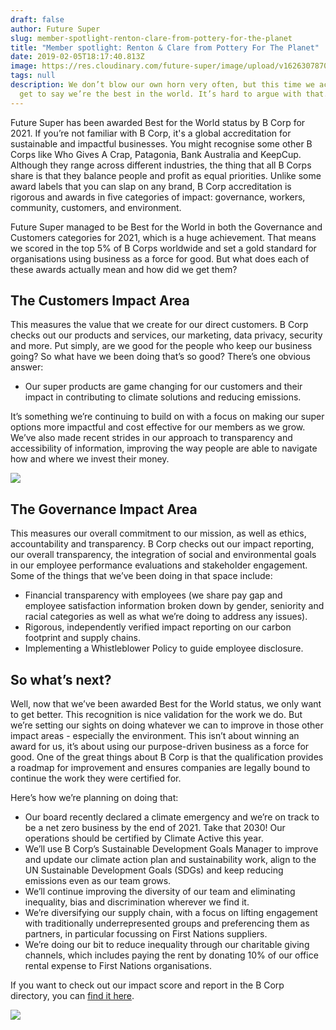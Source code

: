 ```yaml
---
draft: false
author: Future Super
slug: member-spotlight-renton-clare-from-pottery-for-the-planet
title: "Member spotlight: Renton & Clare from Pottery For The Planet"
date: 2019-02-05T18:17:40.813Z
image: https://res.cloudinary.com/future-super/image/upload/v1626307870/Bcorp_BlogPost.png
tags: null
description: We don’t blow our own horn very often, but this time we actually
  get to say we’re the best in the world. It’s hard to argue with that.
---
```


Future Super has been awarded Best for the World status by B Corp for 2021. If you’re not familiar with B Corp, it's a global accreditation for sustainable and impactful businesses. You might recognise some other B Corps like Who Gives A Crap, Patagonia, Bank Australia and KeepCup. Although they range across different industries, the thing that all B Corps share is that they balance people and profit as equal priorities. Unlike some award labels that you can slap on any brand, B Corp accreditation is rigorous and awards in five categories of impact: governance, workers, community, customers, and environment.

Future Super managed to be Best for the World in both the Governance and Customers categories for 2021, which is a huge achievement. That means we scored in the top 5% of B Corps worldwide and set a gold standard for organisations using business as a force for good. But what does each of these awards actually mean and how did we get them?

## The Customers Impact Area

This measures the value that we create for our direct customers. B Corp checks out our products and services, our marketing, data privacy, security and more. Put simply, are we good for the people who keep our business going? So what have we been doing that’s so good? There’s one obvious answer:

- Our super products are game changing for our customers and their impact in contributing to climate solutions and reducing emissions.

It’s something we’re continuing to build on with a focus on making our super options more impactful and cost effective for our members as we grow. We’ve also made recent strides in our approach to transparency and accessibility of information, improving the way people are able to navigate how and where we invest their money.

![](https://res.cloudinary.com/future-super/image/upload/v1626073663/karsten-wurth-0w-uTa0Xz7w-unsplash_1.jpg)

## The Governance Impact Area 

This measures our overall commitment to our mission, as well as ethics, accountability and transparency. B Corp checks out our impact reporting, our overall transparency, the integration of social and environmental goals in our employee performance evaluations and stakeholder engagement. Some of the things that we’ve been doing in that space include:

- Financial transparency with employees (we share pay gap and employee satisfaction information broken down by gender, seniority and racial categories as well as what we’re doing to address any issues).
- Rigorous, independently verified impact reporting on our carbon footprint and supply chains.
- Implementing a Whistleblower Policy to guide employee disclosure.

## So what’s next? 

Well, now that we’ve been awarded Best for the World status, we only want to get better. This recognition is nice validation for the work we do. But we’re setting our sights on doing whatever we can to improve in those other impact areas - especially the environment. This isn’t about winning an award for us, it’s about using our purpose-driven business as a force for good. One of the great things about B Corp is that the qualification provides a roadmap for improvement and ensures companies are legally bound to continue the work they were certified for.

Here’s how we’re planning on doing that:

- Our board recently declared a climate emergency and we’re on track to be a net zero business by the end of 2021. Take that 2030! Our operations should be certified by Climate Active this year.
- We’ll use B Corp’s Sustainable Development Goals Manager to improve and update our climate action plan and sustainability work, align to the UN Sustainable Development Goals (SDGs) and keep reducing emissions even as our team grows.
- We’ll continue improving the diversity of our team and eliminating inequality, bias and discrimination wherever we find it.
- We’re diversifying our supply chain, with a focus on lifting engagement with traditionally underrepresented groups and preferencing them as partners, in particular focussing on First Nations suppliers.
- We’re doing our bit to reduce inequality through our charitable giving channels, which includes paying the rent by donating 10% of our office rental expense to First Nations organisations.

If you want to check out our impact score and report in the B Corp directory, you can [find it here](https://bcorporation.net/directory/future-superannuation-holdings-pty-ltd).

![](https://res.cloudinary.com/future-super/image/upload/v1626307870/Bcorp_BlogPost.png)
